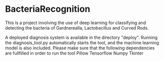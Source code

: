 # BacteriaRecognition

This is a project involving the use of deep learning for classifying and detecting the bacteria of Gardnerealla, Lactobacillus and Curved Rods.

A deployed diagnosis system is available in the directory "deploy". Running the diagnosis_tool.py automatically starts the tool, and the machine learning model is also included. Please make sure that the following dependencies are fullfilled in order to run the tool
Pillow
Tensorflow
Numpy
Tkinter
